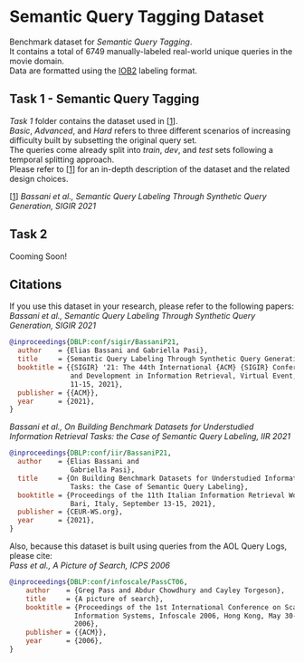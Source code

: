 # Semantic Query Tagging Dataset

Benchmark dataset for _Semantic Query Tagging_.  
It contains a total of 6749 manually-labeled real-world unique queries in the movie domain.  
Data are formatted using the [IOB2](https://en.wikipedia.org/wiki/Inside–outside–beginning_(tagging)) labeling format.

## Task 1 - Semantic Query Tagging

_Task 1_ folder contains the dataset used in [[1](#1)].  
_Basic_, _Advanced_, and _Hard_ refers to three different scenarios of increasing difficulty built by subsetting the original query set.  
The queries come already split into _train_, _dev_, and _test_ sets following a temporal splitting approach.  
Please refer to [[1](#1)] for an in-depth description of the dataset and the related design choices.

<a name="1"></a>[[1](#1)] _Bassani et al., Semantic Query Labeling Through Synthetic Query Generation, SIGIR 2021_

## Task 2

Cooming Soon!

## Citations

If you use this dataset in your research, please refer to the following papers:
_Bassani et al., Semantic Query Labeling Through Synthetic Query Generation, SIGIR 2021_
```bibtex
@inproceedings{DBLP:conf/sigir/BassaniP21,
  author    = {Elias Bassani and Gabriella Pasi},
  title     = {Semantic Query Labeling Through Synthetic Query Generation},
  booktitle = {{SIGIR} '21: The 44th International {ACM} {SIGIR} Conference on Research
               and Development in Information Retrieval, Virtual Event, Canada, July
               11-15, 2021},
  publisher = {{ACM}},
  year      = {2021},
}
```

_Bassani et al., On Building Benchmark Datasets for Understudied Information Retrieval Tasks: the Case of Semantic Query Labeling, IIR 2021_
```bibtex
@inproceedings{DBLP:conf/iir/BassaniP21,
  author    = {Elias Bassani and
               Gabriella Pasi},
  title     = {On Building Benchmark Datasets for Understudied Information Retrieval
               Tasks: the Case of Semantic Query Labeling},
  booktitle = {Proceedings of the 11th Italian Information Retrieval Workshop 2021,
               Bari, Italy, September 13-15, 2021},
  publisher = {CEUR-WS.org},
  year      = {2021},
}
```

Also, because this dataset is built using queries from the AOL Query Logs, please cite:  
_Pass et al., A Picture of Search, ICPS 2006_
```bibtex
@inproceedings{DBLP:conf/infoscale/PassCT06,
    author    = {Greg Pass and Abdur Chowdhury and Cayley Torgeson},
    title     = {A picture of search},
    booktitle = {Proceedings of the 1st International Conference on Scalable
                Information Systems, Infoscale 2006, Hong Kong, May 30-June 1,
                2006},
    publisher = {{ACM}},
    year      = {2006},
}
```
